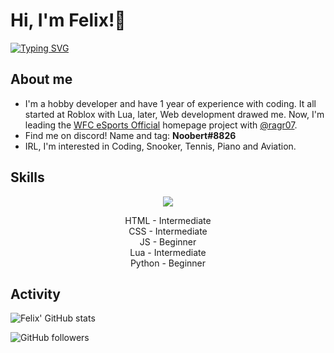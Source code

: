 # Hi, I'm Felix!👋

<a href="https://git.io/typing-svg"><img src="https://readme-typing-svg.demolab.com?font=Fira+Code&pause=1000&color=00F7DC&background=FFFFFF00&width=435&lines=Hey+there%2C+it%E2%80%99s+Felix!;Head+developer+%40WFC+eSports+Official;Game+developer+at+Roblox;Skills%3A+HTML%2C+CSS%2C+JavaScript%2C+Lua" alt="Typing SVG" /></a>

## About me 

<ul>
  <li>I'm a hobby developer and have 1 year of experience with coding. It all started at Roblox with Lua, later, Web    development drawed me. Now, I'm leading the <a href="https://github.com/WFC-eSports-Official">WFC eSports Official<a> homepage project with <a href="https://github.com/ragr07">@ragr07</a>.</li>
  <li>Find me on discord! Name and tag: <b>Noobert#8826</b></li>
  <li>IRL, I'm interested in Coding, Snooker, Tennis, Piano and Aviation.</li>
</ul>

## Skills

<p align="center">
  <a href="https://skillicons.dev">
    <img src="https://skillicons.dev/icons?i=html,css,js,lua,py,github,discord,instagram" />
  </a>
  <p align ="center">
  HTML - Intermediate<br>
  CSS - Intermediate<br>
  JS - Beginner<br>
  Lua - Intermediate<br>
  Python - Beginner<br>
  </p>
</p>

## Activity

![Felix' GitHub stats](https://github-readme-stats.vercel.app/api?username=flxp229&show_icons=true&theme=dark&count_private=true)

<img alt="GitHub followers" src="https://img.shields.io/github/followers/flxp229?color=red&label=Followers&style=for-the-badge">
